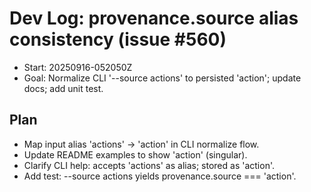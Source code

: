# Dev Log: provenance.source alias consistency (issue #560)

- Start: 20250916-052050Z
- Goal: Normalize CLI '--source actions' to persisted 'action'; update docs; add unit test.

## Plan

- Map input alias 'actions' -> 'action' in CLI normalize flow.
- Update README examples to show 'action' (singular).
- Clarify CLI help: accepts 'actions' as alias; stored as 'action'.
- Add test: --source actions yields provenance.source === 'action'.
